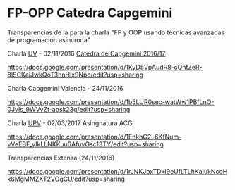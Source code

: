 # FP-OPP Catedra Capgemini

Transparencias de la  para la charla "FP y OOP usando técnicas avanzadas de programación asíncrona" 

Charla [UV](http://www.uv.es/) - 02/11/2016
[Cátedra de Capgemini 2016/17](http://www.uv.es/capgeminiuv/sobre_nosotros.html)

https://docs.google.com/presentation/d/1KyD5VpAudR8-cQntZeR-8lSCKaiJwkQoT3hnHix9Npc/edit?usp=sharing

Charla Capgemini Valencia - 24/11/2016

https://docs.google.com/presentation/d/1b5LUR0sec-watWw1PBfLnQ-0JvIs_9WVvZt-aosk23g/edit?usp=sharing

Charla [UPV](https://www.upv.es/) - 02/03/2017
Asingnatura ACG 

https://docs.google.com/presentation/d/1EnkhG2L6KfNum-vVeEBF_yIkLLNKKuu6AfuvGsc13TY/edit?usp=sharing

Transparencias Extensa (24/11/2016)

https://docs.google.com/presentation/d/1rJNKJbxTDxI9eUfLTLhKaIukNcoHk6MgMMZXT2VOgCU/edit?usp=sharing
